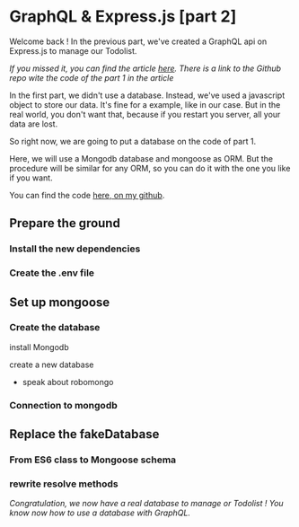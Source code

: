 # GraphQL & Express.js [part 2]

Welcome back !
In the previous part, we've created a GraphQL api on Express.js to manage our Todolist.

*If you missed it, you can find the article [here](https://medium.com/@prudywsh/graphql-express-js-part-1-49a5071636d2).
There is a link to the Github repo wite the code of the part 1 in the article*

In the first part, we didn't use a database. Instead, we've used a javascript object to store our data. It's fine for a example, like in our case. But in the real world, you don't want that, because if you restart you server, all your data are lost.

So right now, we are going to put a database on the code of part 1.

Here, we will use a Mongodb database and mongoose as ORM. But the procedure will be similar for any ORM, so you can do it with the one you like if you want.

You can find the code [here, on my github](https://github.com/prudywsh/graphql-express-tutorial/tree/master/part-2).

## Prepare the ground

### Install the new dependencies

### Create the .env file

## Set up mongoose

### Create the database

install Mongodb

create a new database

+ speak about robomongo

### Connection to mongodb

## Replace the fakeDatabase

### From ES6 class to Mongoose schema

### rewrite resolve methods


*Congratulation, we now have a real database to manage or Todolist !
You know now how to use a database with GraphQL.*
